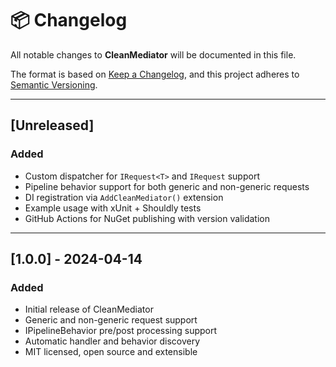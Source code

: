 ﻿# 📦 Changelog

All notable changes to **CleanMediator** will be documented in this file.

The format is based on [Keep a Changelog](https://keepachangelog.com/),
and this project adheres to [Semantic Versioning](https://semver.org/).

---

## [Unreleased]

### Added
- Custom dispatcher for `IRequest<T>` and `IRequest` support
- Pipeline behavior support for both generic and non-generic requests
- DI registration via `AddCleanMediator()` extension
- Example usage with xUnit + Shouldly tests
- GitHub Actions for NuGet publishing with version validation

---

## [1.0.0] - 2024-04-14

### Added
- Initial release of CleanMediator
- Generic and non-generic request support
- IPipelineBehavior pre/post processing support
- Automatic handler and behavior discovery
- MIT licensed, open source and extensible